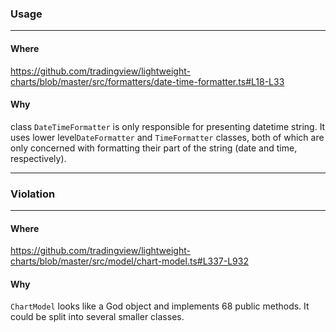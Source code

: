 ### Usage

---
#### Where

https://github.com/tradingview/lightweight-charts/blob/master/src/formatters/date-time-formatter.ts#L18-L33

#### Why

class `DateTimeFormatter` is only responsible for presenting datetime string. It uses lower level`DateFormatter` and `TimeFormatter` classes, both of which are only concerned with formatting their part of the string (date and time, respectively). 

------------------------

### Violation

---
#### Where

https://github.com/tradingview/lightweight-charts/blob/master/src/model/chart-model.ts#L337-L932

#### Why

`ChartModel` looks like a God object and implements 68 public methods. It could be split into several smaller classes.